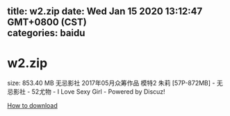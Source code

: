 
title: w2.zip
date: Wed Jan 15 2020 13:12:47 GMT+0800 (CST)    
categories: baidu
---

# w2.zip
size: 853.40 MB
 无忌影社 2017年05月众筹作品 模特2 朱莉 [57P-872MB] - 无忌影社 - 52尤物 - I Love Sexy Girl - Powered by Discuz!
 

[How to download](https://bpcam.bemobtrk.com/go/2ceec3aa-1ca2-46d6-b9ff-aaa5c184517c?jno=58)